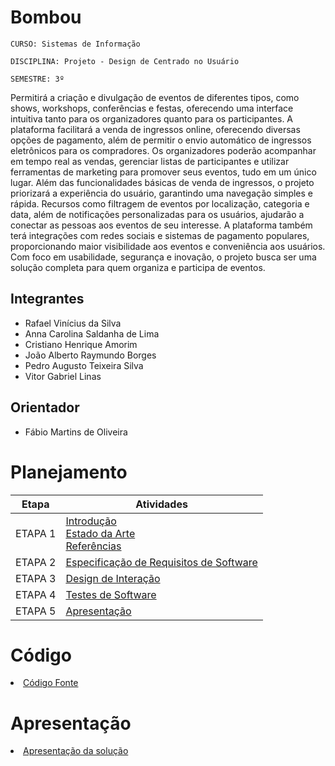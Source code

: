 # Bombou

`CURSO: Sistemas de Informação`

`DISCIPLINA: Projeto - Design de Centrado no Usuário`

`SEMESTRE: 3º`

Permitirá a criação e divulgação de eventos de diferentes tipos, como shows, workshops, conferências e festas, oferecendo uma interface intuitiva tanto para os organizadores quanto para os participantes. A plataforma facilitará a venda de ingressos online, oferecendo diversas opções de pagamento, além de permitir o envio automático de ingressos eletrônicos para os compradores. Os organizadores poderão acompanhar em tempo real as vendas, gerenciar listas de participantes e utilizar ferramentas de marketing para promover seus eventos, tudo em um único lugar.
Além das funcionalidades básicas de venda de ingressos, o projeto priorizará a experiência do usuário, garantindo uma navegação simples e rápida. Recursos como filtragem de eventos por localização, categoria e data, além de notificações personalizadas para os usuários, ajudarão a conectar as pessoas aos eventos de seu interesse. A plataforma também terá integrações com redes sociais e sistemas de pagamento populares, proporcionando maior visibilidade aos eventos e conveniência aos usuários. Com foco em usabilidade, segurança e inovação, o projeto busca ser uma solução completa para quem organiza e participa de eventos.

## Integrantes

* Rafael Vinícius da Silva
* Anna Carolina Saldanha de Lima
* Cristiano Henrique Amorim 
* João Alberto Raymundo Borges
* Pedro Augusto Teixeira Silva
* Vitor Gabriel Linas

## Orientador

* Fábio Martins de Oliveira

# Planejamento

| Etapa         | Atividades |
|  :----:   | ----------- |
| ETAPA 1         |[Introdução](docs/introducao.md) <br> [Estado da Arte](docs/estado.md) <br> [Referências](docs/referencias.md) |
| ETAPA 2         |[Especificação de Requisitos de Software](docs/especificacao.md) |
| ETAPA 3         |[Design de Interação](docs/design.md) |
| ETAPA 4        |[Testes de Software](docs/testes.md) |
| ETAPA 5         | [Apresentação](docs/apresentacao.md) |


# Código

<li><a href="src/codigo.md"> Código Fonte</a></li>

# Apresentação

<li><a href="docs/apresentacao.md"> Apresentação da solução</a></li>
